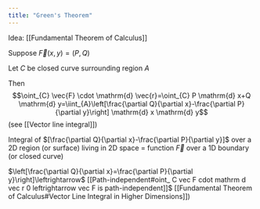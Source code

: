 ```yaml
---
title: "Green's Theorem"
---
```

Idea: [[Fundamental Theorem of Calculus]]

Suppose $\vec{F}(x,y)=(P,Q)$

Let $C$ be closed curve surrounding region $A$

Then
$$\oint_{C} \vec{F} \cdot \mathrm{d} \vec{r}=\oint_{C} P \mathrm{d}  x+Q \mathrm{d}  y=\iint_{A}\left[\frac{\partial Q}{\partial x}-\frac{\partial P}{\partial y}\right] \mathrm{d} x \mathrm{d} y$$
(see [[Vector line integral]])

Integral of $[\frac{\partial Q}{\partial x}-\frac{\partial P}{\partial y}]$ over a 2D region (or surface) living in 2D space = function $\vec{F}$ over a 1D boundary (or closed curve)

$\left[\frac{\partial Q}{\partial x}=\frac{\partial P}{\partial y}\right]\leftrightarrow$ [[Path-independent#oint_ C vec F cdot mathrm d vec r 0 leftrightarrow vec F is path-independent]]$
 [[Fundamental Theorem of Calculus#Vector Line Integral in Higher Dimensions]])